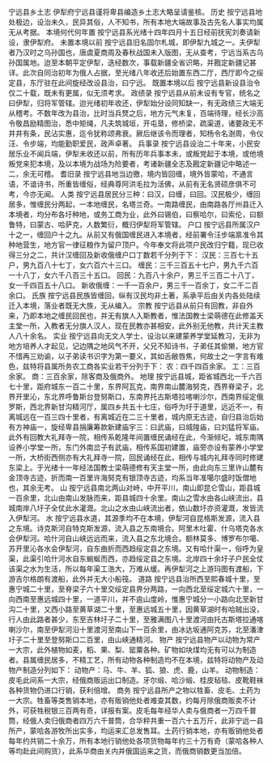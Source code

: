 宁远县乡土志
伊犁府宁远县谨将卑县编造乡土志大略呈请鉴核。
  历史
    按宁远县地处极边，设治未久，民异其俗，人不知书，所有本地大端故事及古先名人事实均属无从考据。
    本境何代何年置
    按宁远县系光绪十四年四月十五日经前抚宪刘奏请新设，隶伊犁府。
    未置本境以前
    按宁远县旧名固尔札城，即伊犁九城之一。夫伊犁者乃汉时之乌孙国也，唐虞夏商周及春秋战国未入版图，无从查考，宁远当系古乌孙国属地。迨至本朝平定伊犁，迭经数次，事载新疆全省识略，并戡定新疆记甚详。此次自同治初年为俄人占据，至光绪八年收还后始置东西二厅，西厅即今之绥定县，东厅驻在此间旋经改设县治，曰宁远。
    既置本境以后
    按宁远县新设县治令仅二十载，既未有更属，似无须考求。
  政绩录
    按宁远县从前未设有专官，统名之曰伊犁，归将军管辖。迨光绪初年收还，伊犁始分设同知缺一，有无政绩三大端无从稽考。不数年改为县治，比时当兵燹之后，地方元气未复，百端待理，经长沙高令敬昌励精图治，悉中矩绳，凡夫筑城垣，开屯垦，修桥梁，疏渠道，诸要政无不井井有条，民沾实惠，迄令犹称颂弗衰。厥后继该令而理者，知杨令名澍周，令仪汪、令步端，均能勤职爱民，政声卓著。
  兵事录
    按宁远县设治二十年来，小民安居乐业不闻兵端，伊犁未收还以前，所有历年兵事本未，或叛党起于本境，或他境叛党来犯本境，及以本境为战场为险要者，考诸新疆全志及戡定新疆记中略述一二，余无可稽。
耆旧录
    按宁远县地当边徼，境内皆回缠，境外皆蒙哈，不通言语，不谙诗书，所重皆缠俗，经典尊阿洪毛拉为活佛，从前有无名贤硕彦俱不可考，今亦无闻。
  人类
    按宁远县居民分三种：曰汉，曰缠，曰回。汉民极少，缠回居多，惟缠民分两起，一本地缠民，名塔兰奇。一南路缠民，由南路各厅州县迁入本境者，均分布各圩种地，或务工商为业，此外曰锡伯，曰察哈尔，曰索伦，曰额鲁特，曰蒙古、哈萨克，人数繁衍，概归伊犁将军管辖。
  户口
    按宁远县所属汉户十之一，缠回户十之九。从前又有俄国缠民进入本境者，经前署令汪步端禀准令其种地营生，地方官一律征粮作为留户顶户。今年奉文将此项户民改归宁籍，现已收得三分之二，共计汉缠回及新收俄缠户口丁数若千分列于下：
    汉民：三百七十五户，男九百八十七丁，女六百六十三口。
    缠民：三千三百五十七户，男九千六百一十八丁，女六千八百三十五口。
    回民：九百八十余户，男三千三百二十八丁，女一千四百五十八口。
    新收俄缠：一千一百余户，男三千一百余丁，女二千二百余口。
  氏族
    按宁远县民族皆缠回，纵有汉民均非土著，系承平后由关内各处陆续迁入本境，落业者既无大族，无从编入。
  宗教
    按宁远县从前只有回教，非自外来，乃即本地之缠民回民也，并无有旗人入斯教者，惟法国教士梁萌德在此修盖天主堂一所，入教者无分旗人汉人，现在民教亦甚相安，此外别无他教，共计天主教人八十余名。
  实业
    按宁远县向无文人学士，设治以来建蒙养学堂延教习，无非为地方培养人才起见，记边隅之地风气不开，父兄不知诗书，子弟任其偷懒，地方官不惜再三劝谕，以子弟读书识字为第一要义，其如舌敝唇焦，何故士之一字言有难色，兹特将县属所务农工商各实业若干分列于下：
    农：四千四百余家。
    工：三百余家。
    商：三百余家，除客商及俄商外。
    地理
    按宁远县城，距省城西北一千六百七十里，距府城东一百二十里，东界阿瓦克，南界南山麓海努克，西界脊梁子，北界开里沁，东北界呼鲁斯台登努斯口，东南界托古斯塔拉喀喇沙尔，西南界绥定俄罗斯，西北界新甘沟精河厅，属四乡共五十七庄，俗呼为圩于道里，远近不一，有离城远在一百三四十里者，有离城近在二三十里者，城内原无古迹，自归县治后始有方神庙一，旋经卑县捐廉筹款新建庙宇三：曰武庙，曰城隍庙，曰刘猛将军庙。此外有回教大礼拜寺一院，相传系乾隆年间置缠民诵经在此，今渐倾圮，城东南隅设养小学堂一所，东门外南岔子有武庙，相传系国初建置，庙旁亦设有蒙养小学堂一所，大桥街西侧亦有大礼拜寺一院，回民诵经在此，相传与城内礼拜寺同时修建东梁上。于光绪十一年经法国教士梁萌德修有天主堂一所，由此向东三里许山麓有金顶寺古迹，折而南一百里许海努克有银顶寺古迹，均系当年准噶尔盛时饭僧地也，其余无考。
  山
    按宁远县南北两山对峙，中开平川，南山即昆仑雪山，距县城一百余里，北山由南山发脉而来，距县城四十余里。南山之雪水由各山峡流出，县城南岸八圩子全仗此水灌溉。北山之水由山峡流出者，依山数圩亦资灌溉，发皆流入伊犁河。
  水
    按宁远县水道，其源季均不在本境，伊犁河自昆格斯发源，流入县之东境。诗克斯河自特克斯发源，流入县之东南境合。阿里木吐霍、什乌塔克各水会伊犁河。哈什河自山峡远远而来，流入县之东北境合。额林莫多、博罗布尔噶、苏开里沁各水会伊犁河，自东曲折而西趋绥定县之东境。又有哈什渠一，俗呼为皇渠，此渠引哈什河水自东蜿蜒而西，亦趋绥定县之东境。北岸四十余圩子户民全仗该渠之水为生活，所以每年渠工浩大，万难从缓。再伊犁河之上游玛图有渡船，下游吉尔格朗有渡船，此外并无大小船筏。
  道路
    按宁远县治所西至熙春城十里，至惠宁城二十里，至脊梁子六十里交绥定县界分两路，一向西北至绥定城六十里，一向西南至惠远城四十里，一道平川，并不逾山度岭，惟惠宁城分一小路向北至新甘沟二十里，又西小路至黄草湖二十里，至惠远城五十里，因黄草湖时有哈贼出没，行人由此路者甚少，东至吉林圩子二十里，至雅满图八十里渡河由托古斯塔拉通喀喇沙尔，南至伊犁河沿十里渡河至南山下一百余里，由冰达坂通阿克苏，北至潘津圩子二十里至登努斯口二百里，由山峡通精河。
  物产
    按宁远县物产以动物为常产一大宗，此外植物如麦，稻、果、梨、罂粟各种。矿物如块煤均无有可以为制造者。县属缠民居多，不精工艺，所有动物各种制造均不在本境，兹特将动物产及动物产制造分列如下：
    动物产：马、牛、羊、狐、狼、虎、鹿，山羊。
    动物制造：皮毛此间系一大宗，经俄商贩运出口制造。牙尔缎、哈沙缎、桂皮毡毯、皮靴鞋袜各种货物仍进口行销，获利倍增。
  商务
    按宁远县所产之物以牲畜、皮毛、土药为一大宗。牲畜等类售销本地，亦有贩销他处者难查其数，约每月除俄商贩卖不计外，可获牲税银三百两有奇，详报有案。皮毛每年经华人卖与俄商者一万四千普筒，经俄人卖归俄商者四万六千普筒，合华秤共重一百六十五万斤，此非宁远一县所产，蒙哈各游牧所出实多，均运来汇总发售耳。土药行销本地，亦有贩销他处者每年约共销二十余万，所有本地行销他处各项货物每年约三十万有奇（蒙哈各种人等均赴此间购货），此系华商由关内并俄国运来之货，而俄商销数更当加倍。
